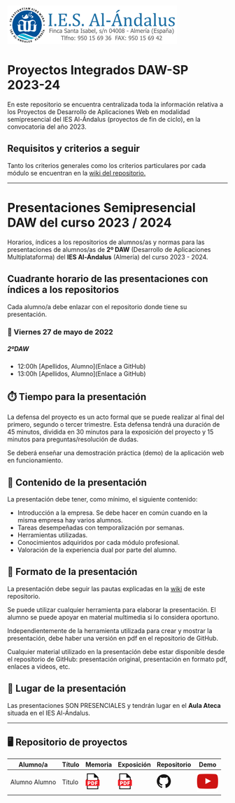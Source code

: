 <img src="img/LogoIESAlndalus.png">

# Proyectos Integrados DAW-SP 2023-24

En este repositorio se encuentra centralizada toda la información relativa a los Proyectos de Desarrollo de Aplicaciones Web en modalidad semipresencial del IES Al-Ándalus (proyectos de fin de ciclo), en la convocatoria del año 2023.

## Requisitos y criterios a seguir

Tanto los criterios generales como los criterios particulares por cada módulo se encuentran en la [wiki del repositorio.](https://github.com/pialandalus/proyectos-daw-2023/wiki)

<hr>

# Presentaciones Semipresencial DAW del curso 2023 / 2024

Horarios, índices a los repositorios de alumnos/as y normas para las presentaciones de alumnos/as de **2º DAW** (Desarrollo de Aplicaciones Multiplataforma)  del **IES Al-Ándalus** (Almería) del curso 2023 - 2024.

## Cuadrante horario de las presentaciones con índices a los repositorios

Cada alumno/a debe enlazar con el repositorio donde tiene su presentación.

### :calendar: Viernes 27 de mayo de 2022

##### 2ºDAW

* 12:00h [Apellidos, Alumno](Enlace a GitHub)
* 13:00h [Apellidos, Alumno](Enlace a GitHub)


## :stopwatch: Tiempo para la presentación

La defensa del proyecto es un acto formal que se puede realizar al final del primero, segundo o tercer trimestre. Esta defensa tendrá una duración de 45 minutos, dividida en 30 minutos para la exposición del proyecto y 15 minutos para preguntas/resolución de dudas.

Se deberá enseñar una demostración práctica (demo) de la aplicación web en funcionamiento.

## :open_file_folder: Contenido de la presentación

La presentación debe tener, como mínimo, el siguiente contenido:

* Introducción a la empresa. Se debe hacer en común cuando en la misma empresa hay varios alumnos.
* Tareas desempeñadas con temporalización por semanas.
* Herramientas utilizadas.
* Conocimientos adquiridos por cada módulo profesional.
* Valoración de la experiencia dual por parte del alumno.

## :bookmark_tabs: Formato de la presentación
La presentación debe seguir las pautas explicadas en la [wiki](https://github.com/pialandalus/proyectos-daw-2023/wiki) de este repositorio.

Se puede utilizar cualquier herramienta para elaborar la presentación. El alumno se puede apoyar en material multimedia si lo considera oportuno.

Independientemente de la herramienta utilizada para crear y mostrar la presentación, debe haber una versión en pdf en el repositorio de GitHub.

Cualquier material utilizado en la presentación debe estar disponible desde el repositorio de GitHub: presentación original, presentación en formato pdf, enlaces a videos, etc.

## :school: Lugar de la presentación

Las presentaciones SON PRESENCIALES y tendrán lugar en el **Aula Ateca** situada en el IES Al-Ándalus.

<hr>



## 🖥️ Repositorio de proyectos

<div align="center">
  
| Alumno/a | Título | Memoria | Exposición | Repositorio | Demo |
| ------------- | ------------- | ------------- | ------------- | ------------- | ------------- |
| Alumno Alumno  | Titulo  | [<img src="img/pdf.png">](pdf/memoria.pdf)  | [<img src="img/pdf.png">](pdf/presentación.pdf)  | [<img src="img/github.png">](https://github.com/)  | [<img src="img/youtube.png">](https://www.youtube.com)  |

</div>

